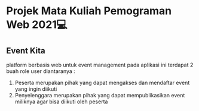 # Projek Mata Kuliah Pemograman Web 2021💻
## Event Kita
platform berbasis web untuk event management 
pada aplikasi ini terdapat 2 buah role user diantaranya : 
1. Peserta merupakan pihak yang dapat mengakses dan mendaftar event yang ingin diikuti
2. Penyelenggara merupakan pihak yang dapat mempublikasikan event miliknya agar bisa diikuti oleh peserta
